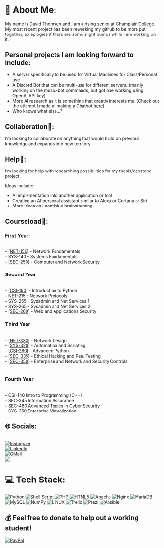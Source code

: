# 💫 About Me:
My name is David Thomsen and I am a rising senior at Champlain College. My most recent project has been reworking my github to be more put together, so aplogies if there are some slight bumps while I am working on it. 
<br>

## Personal projects I am looking forward to include:
- A server specifically to be used for Virtual Machines for Class/Personal use
- A Discord Bot that can be multi-use for different servers. (mainly working on the music-bot commands, but got one working using OpenAI API key)
- More AI research as it is something that greatly interests me. (Check out the attempt I made at making a Chatbot [here](https://github.com/dthomsen116/ChatBotAttempt))
- Who knows what else...?

## Collaboration👯: 
I’m looking to collaborate on anything that would build on previous knowledge and expands into new territory. 

## Help🤝:
I’m looking for help with researching possibilities for my thesis/capstone project. 

Ideas include:
- AI implementation into another application or tool
- Creating an AI personal assistant similar to Alexa or Cortana or Siri
- More Ideas as I continiue brainstorming

## Courseload🌱:

### First Year:

<br>- [[NET-150](https://github.com/dthomsen116/NET150/wiki)] - Network Fundamentals
<br>- SYS-140 - Systems Fundamentals
<br>- [[SEC-250](https://github.com/dthomsen116/SEC-250/tree/main)] - Computer and Network Security

### Second Year

<br>- [[CSI-160](https://github.com/dthomsen116/CSI-160/tree/main)] - Introduction to Python
<br>- NET-215 - Network Protocols
<br>- SYS-255 - Sysadmin and Net Services 1
<br>- SYS-265 - Sysadmin and Net Services 2
<br>- [[SEC-260](https://github.com/dthomsen116/SEC-260)] - Web and Applications Security

### Third Year

<br>- [[NET-330](https://github.com/dthomsen116/NET-330)] - Network Design
<br>- [[SYS-320](https://github.com/dthomsen116/SYS-320)] - Automation and Scripting
<br>- [[CSI-260](https://github.com/dthomsen116/CSI-260/tree/main)] - Advanced Python
<br>- [[SEC-335](https://github.com/dthomsen116/SEC-335/wiki)] - Ethical Hacking and Pen. Testing
<br>- [[SEC-350](https://github.com/dthomsen116/SEC-350/wiki)] - Enterprise and Network and Security Controls<br><br>

### Fourth Year

<br>- CSI-140 Intro to Programming (C++)
<br>- SEC-345 Information Assurance 
<br>- SEC-480 Advanced Topics in Cyber Security
<br>- SYS-350 Enterprise Virtualization


## 🌐 Socials:
<br> [![Instagram](https://img.shields.io/badge/Instagram-%23E4405F.svg?logo=Instagram&logoColor=white)](https://www.instagram.com/david_thomsen116/?igshid=OGQ5ZDc2ODk2ZA%3D%3D) 
<br> [![LinkedIn](https://img.shields.io/badge/LinkedIn-%230077B5.svg?logo=linkedin&logoColor=white)](https://www.linkedin.com/in/thomsendavid/)
<br> [![GMail](https://img.shields.io/badge/Gmail-D14836?style=for-the-badge&logo=gmail&logoColor=white)](mailto:d.thomsen116@gmail.com)
<br> [![](https://visitcount.itsvg.in/api?id=dthomsen116&label=Interactions&color=1&icon=0&pretty=false)](https://visitcount.itsvg.in)


# 💻 Tech Stack:
![Python](https://img.shields.io/badge/python-3670A0?style=for-the-badge&logo=python&logoColor=ffdd54) ![Shell Script](https://img.shields.io/badge/shell_script-%23121011.svg?style=for-the-badge&logo=gnu-bash&logoColor=white) ![PHP](https://img.shields.io/badge/php-%23777BB4.svg?style=for-the-badge&logo=php&logoColor=white) ![HTML5](https://img.shields.io/badge/html5-%23E34F26.svg?style=for-the-badge&logo=html5&logoColor=white) ![Apache](https://img.shields.io/badge/apache-%23D42029.svg?style=for-the-badge&logo=apache&logoColor=white) ![Nginx](https://img.shields.io/badge/nginx-%23009639.svg?style=for-the-badge&logo=nginx&logoColor=white) ![MariaDB](https://img.shields.io/badge/MariaDB-003545?style=for-the-badge&logo=mariadb&logoColor=white) ![MySQL](https://img.shields.io/badge/mysql-%2300f.svg?style=for-the-badge&logo=mysql&logoColor=white) ![NumPy](https://img.shields.io/badge/numpy-%23013243.svg?style=for-the-badge&logo=numpy&logoColor=white) ![LINUX](https://img.shields.io/badge/Linux-FCC624?style=for-the-badge&logo=linux&logoColor=black) ![Trello](https://img.shields.io/badge/Trello-%23026AA7.svg?style=for-the-badge&logo=Trello&logoColor=white) ![Prezi](https://img.shields.io/badge/Prezi-%23000000.svg?style=for-the-badge&logo=Prezi&logoColor=white) ![Ansible](https://img.shields.io/badge/ansible-%231A1918.svg?style=for-the-badge&logo=ansible&logoColor=white)



## 💰 Feel free to donate to help out a working student!
[![PayPal](https://img.shields.io/badge/PayPal-00457C?style=for-the-badge&logo=paypal&logoColor=white)](https://paypal.me/DavidThomsen116?country.x=US&locale.x=en_US) 


  
<!-- Generated with GPRM ( https://gprm.itsvg.in ) -->
